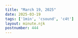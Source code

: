 ```yaml
---
title: "March 19, 2025"
date: 2025-03-19
tags: ['1min', 'csound', 'c4t']
layout: minute.njk
postnumber: 444
---
```

